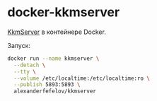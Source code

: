 # docker-kkmserver

[KkmServer](https://kkmserver.ru/) в контейнере Docker.

Запуск:

```bash
docker run --name kkmserver \
  --detach \
  --tty \
  --volume /etc/localtime:/etc/localtime:ro \
  --publish 5893:5893 \
  alexanderfefelov/kkmserver
```
